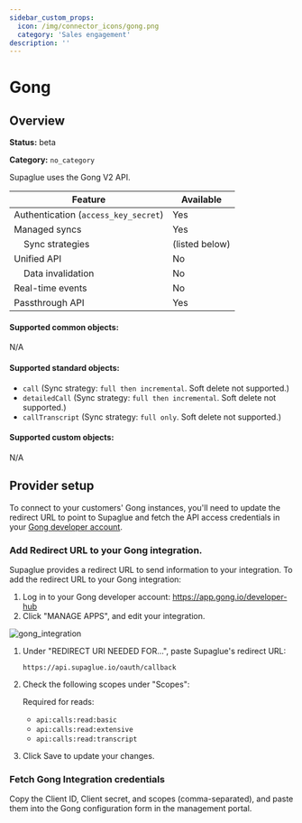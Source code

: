 ```yaml
---
sidebar_custom_props:
  icon: /img/connector_icons/gong.png
  category: 'Sales engagement'
description: ''
---
```


# Gong

## Overview

**Status:** beta

**Category:** `no_category`

Supaglue uses the Gong V2 API.

| Feature                              | Available      |
| ------------------------------------ | -------------- |
| Authentication (`access_key_secret`) | Yes            |
| Managed syncs                        | Yes            |
| &nbsp;&nbsp;&nbsp; Sync strategies   | (listed below) |
| Unified API                          | No             |
| &nbsp;&nbsp;&nbsp; Data invalidation | No             |
| Real-time events                     | No             |
| Passthrough API                      | Yes            |

#### Supported common objects:

N/A

#### Supported standard objects:

- `call` (Sync strategy: `full then incremental`. Soft delete not supported.)
- `detailedCall` (Sync strategy: `full then incremental`. Soft delete not supported.)
- `callTranscript` (Sync strategy: `full only`. Soft delete not supported.)

#### Supported custom objects:

N/A

## Provider setup

To connect to your customers' Gong instances, you'll need to update the redirect URL to point to Supaglue and fetch the API access credentials in your [Gong developer account](https://app.gong.io/developer-hub).

### Add Redirect URL to your Gong integration.

Supaglue provides a redirect URL to send information to your integration. To add the redirect URL to your Gong integration:

1. Log in to your Gong developer account: https://app.gong.io/developer-hub
1. Click "MANAGE APPS", and edit your integration.

![gong_integration](/img/gong_integration.png 'gong integration')

1.  Under "REDIRECT URI NEEDED FOR...", paste Supaglue's redirect URL:

    ```
    https://api.supaglue.io/oauth/callback
    ```

1.  Check the following scopes under "Scopes":

    Required for reads:

    - `api:calls:read:basic`
    - `api:calls:read:extensive`
    - `api:calls:read:transcript`

1.  Click Save to update your changes.

### Fetch Gong Integration credentials

Copy the Client ID, Client secret, and scopes (comma-separated), and paste them into the Gong configuration form in the management portal.
